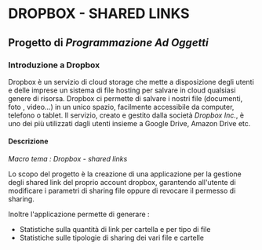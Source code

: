 # **DROPBOX - SHARED LINKS**


## Progetto di *Programmazione Ad Oggetti*


### Introduzione a Dropbox
Dropbox è un servizio di cloud storage che mette a disposizione degli utenti e delle imprese un sistema di file hosting per salvare in cloud qualsiasi genere di risorsa.
Dropbox ci permette di salvare i nostri file (documenti, foto , video...) in un unico spazio, facilmente accessibile da computer, telefono o tablet.
Il servizio, creato e gestito dalla società *Dropbox Inc.*, è uno dei più utilizzati dagli utenti insieme a Google Drive, Amazon Drive etc.


#### Descrizione
*Macro tema : Dropbox - shared links*

Lo scopo del progetto è la creazione di una applicazione per la gestione degli shared link del proprio account dropbox, garantendo all'utente di modificare i parametri di sharing file oppure di revocare il permesso di sharing.

Inoltre l'applicazione permette di generare : 
* Statistiche sulla quantità di link per cartella e per tipo di file
* Statistiche sulle tipologie di sharing dei vari file e cartelle
